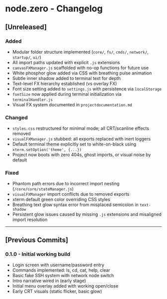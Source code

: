 # node.zero - Changelog

## [Unreleased]

### Added
- Modular folder structure implemented (`core/`, `fs/`, `cmds/`, `network/`, `startup/`, `ui/`)
- All import paths updated with explicit `.js` extensions
- `canvasFXManager.js` scaffolded with no-op functions for future use
- White phosphor glow added via CSS with breathing pulse animation
- Subtle inner shadow added to terminal text for depth
- Text-level FX hierarchy established (vs overlay FX)
- Font size setting added to `settings.js` with persistence via `localStorage`
- `fontSize` now applied during terminal initialization via `terminalHandler.js`
- Visual FX system documented in `projectdocumentation.md`

### Changed
- `styles.css` restructured for minimal mode; all CRT/scanline effects removed
- `visualFXManager.js` stubbed: all exports replaced with inert loggers
- Default terminal theme explicitly set to white-on-black using `xterm.setOption('theme', {...})`
- Project now boots with zero 404s, ghost imports, or visual noise by default

### Fixed
- Phantom path errors due to incorrect import nesting (`/core/core/stateManager.js`)
- `visualFXManager` import conflicts due to removed exports
- xterm default green color overriding CSS styles
- Breathing text glow syntax error from misplaced semicolon in `text-shadow`
- Persistent glow issues caused by missing `.js` extensions and misaligned import resolution

---

## [Previous Commits]

### 0.1.0 - Initial working build
- Login screen with username/password entry
- Commands implemented: ls, cd, cat, help, clear
- Basic fake SSH system with network node switch
- Intro narrative wired in (early stage)
- Initial menu overlay added with working open/close
- Early CRT visuals (static flicker, basic glow)
